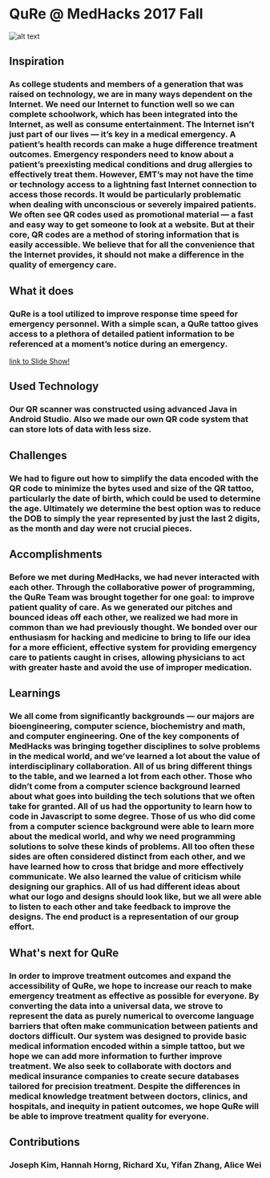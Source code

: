 # QuRe @ MedHacks 2017 Fall
![alt text](https://github.com/jojokimys/QuRe/blob/master/qure.png "QuRe Img")
## Inspiration
### As college students and members of a generation that was raised on technology, we are in many ways dependent on the Internet. We need our Internet to function well so we can complete schoolwork, which has been integrated into the Internet, as well as consume entertainment. The Internet isn’t just part of our lives — it’s key in a medical emergency. A patient’s health records can make a huge difference treatment outcomes. Emergency responders need to know about a patient’s preexisting medical conditions and drug allergies to effectively treat them. However, EMT’s may not have the time or technology access to a lightning fast Internet connection to access those records. It would be particularly problematic when dealing with unconscious or severely impaired patients. We often see QR codes used as promotional material — a fast and easy way to get someone to look at a website. But at their core, QR codes are a method of storing information that is easily accessible. We believe that for all the convenience that the Internet provides, it should not make a difference in the quality of emergency care.

## What it does
### QuRe is a tool utilized to improve response time speed for emergency personnel. With a simple scan, a QuRe tattoo gives access to a plethora of detailed patient information to be referenced at a moment’s notice during an emergency.
[link to Slide Show!](https://docs.google.com/presentation/d/11rcS8zGHlTz-0_ixG7SO_gKGh0YgY6UJpxWjBgYPrUM/edit?usp=sharing)

## Used Technology
### Our QR scanner was constructed using advanced Java in Android Studio. Also we made our own QR code system that can store lots of data with less size.

## Challenges
### We had to figure out how to simplify the data encoded with the QR code to minimize the bytes used and size of the QR tattoo, particularly the date of birth, which could be used to determine the age. Ultimately we determine the best option was to reduce the DOB to simply the year represented by just the last 2 digits, as the month and day were not crucial pieces.

## Accomplishments 
### Before we met during MedHacks, we had never interacted with each other. Through the collaborative power of programming, the QuRe Team was brought together for one goal: to improve patient quality of care. As we generated our pitches and bounced ideas off each other, we realized we had more in common than we had previously thought. We bonded over our enthusiasm for hacking and medicine to bring to life our idea for a more efficient, effective system for providing emergency care to patients caught in crises, allowing physicians to act with greater haste and avoid the use of improper medication.

## Learnings
### We all come from significantly backgrounds — our majors are bioengineering, computer science, biochemistry and math, and computer engineering. One of the key components of MedHacks was bringing together disciplines to solve problems in the medical world, and we’ve learned a lot about the value of interdisciplinary collaboration. All of us bring different things to the table, and we learned a lot from each other. Those who didn’t come from a computer science background learned about what goes into building the tech solutions that we often take for granted. All of us had the opportunity to learn how to code in Javascript to some degree. Those of us who did come from a computer science background were able to learn more about the medical world, and why we need programming solutions to solve these kinds of problems. All too often these sides are often considered distinct from each other, and we have learned how to cross that bridge and more effectively communicate. We also learned the value of criticism while designing our graphics. All of us had different ideas about what our logo and designs should look like, but we all were able to listen to each other and take feedback to improve the designs. The end product is a representation of our group effort.

## What's next for QuRe
### In order to improve treatment outcomes and expand the accessibility of QuRe, we hope to increase our reach to make emergency treatment as effective as possible for everyone. By converting the data into a universal data, we strove to represent the data as purely numerical to overcome language barriers that often make communication between patients and doctors difficult. Our system was designed to provide basic medical information encoded within a simple tattoo, but we hope we can add more information to further improve treatment. We also seek to collaborate with doctors and medical insurance companies to create secure databases tailored for precision treatment. Despite the differences in medical knowledge treatment between doctors, clinics, and hospitals, and inequity in patient outcomes, we hope QuRe will be able to improve treatment quality for everyone.

## Contributions
### Joseph Kim, Hannah Horng, Richard Xu, Yifan Zhang, Alice Wei
